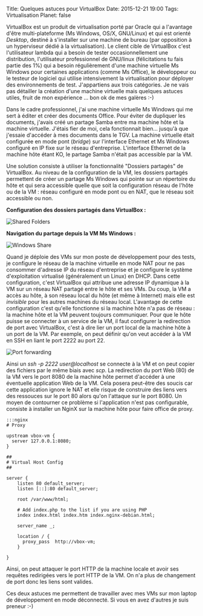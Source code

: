 Title: Quelques astuces pour VirtualBox
Date: 2015-12-21 19:00
Tags: Virtualisation
Planet: false

VirtualBox est un produit de virtualisation porté par Oracle qui a l'avantage
d'être multi-plateforme (Ms Windows, OS/X, GNU/Linux) et qui est orienté
*Desktop*, destiné à s'installer sur une machine de bureau (par opposition à un
hyperviseur dédié à la virtualisation). Le client cible de VirtualBox c'est
l'utilisateur lambda qui a besoin de tester occasionnellement une distribution,
l'utilisateur professionnel de GNU/linux (félicitations tu fais partie des 1%)
qui a besoin régulièrement d'une machine virtuelle Ms Windows pour certaines
applications (comme Ms Office), le développeur ou le testeur de logiciel qui
utilise intensivement la virtualisation pour déployer des environnements de
test. J'appartiens aux trois catégories. Je ne vais pas détailler la création
d'une machine virtuelle mais quelques astuces utiles, fruit de mon expérience
... bon ok de mes galères :-)

Dans le cadre professionnel, j'ai une machine virtuelle Ms Windows qui me sert
à éditer et créer des documents Office. Pour éviter de dupliquer les documents,
j'avais créé un partage Samba entre ma machine hôte et la machine virtuelle.
J'étais fier de moi, cela fonctionnait bien... jusqu'à que j'essaie d'accéder à
mes documents dans le TGV. La machine virtuelle était configurée en mode pont
(*bridge*) sur l'interface Ethernet et Ms Windows configuré en IP fixe sur le
réseau d'entreprise. L'interface Ethernet de la machine hôte étant KO, le
partage Samba n'était pas accessible par la VM.

Une solution consiste à utiliser la fonctionnalité "Dossiers partagés" de
VirtualBox. Au niveau de la configuration de la VM, les dossiers partagés
permettent de créer un partage Ms Windows qui pointe sur un répertoire du hôte
et qui sera accessible quelle que soit la configuration réseau de l'hôte ou de
la VM : réseau configuré en mode pont ou en NAT, que le réseau soit accessible
ou non.

**Configuration des dossiers partagés dans VirtualBox :**

![Shared Folders](images/2015/virtualbox-shared-folder.png "Shared Folders")

**Navigation du partage depuis la VM Ms Windows :**

![Windows Share](images/2015/virtualbox-windows-explorer.png "Windows Share")


Quand je déploie des VMs sur mon poste de développement pour des tests, je
configure le réseau de la machine virtuelle en mode NAT pour ne pas consommer
d'adresse IP du réseau d'entreprise et je configure le système d'exploitation
virtualisé (généralement un Linux) en DHCP. Dans cette configuration, c'est
VirtualBox qui attribue une adresse IP dynamique à la VM sur un réseau NAT
partagé entre le hôte et ses VMs. Du coup, la VM a accès au hôte, à son réseau
local du hôte (et même à Internet) mais elle est *invisible*  pour les autres
machines du réseau local. L'avantage de cette configuration c'est qu'elle
fonctionne si la machine hôte n'a pas de réseau : la machine hôte et la VM
peuvent toujours communiquer. Pour que le hôte puisse se connecter à un service
de la VM, il faut configurer la redirection de port avec VirtualBox, c'est à
dire lier un port local de la machine hôte à un port de la VM. Par exemple, on
peut définir qu'on veut accéder à la VM en SSH en liant le port 2222 au port 22.

![Port forwarding](images/2015/virtualbox-port-forwarding.png "Port forwarding")

Ainsi un *ssh -p 2222 user@localhost* se connecte à la VM et on peut copier des
fichiers par le même biais avec *scp*. La redirection du port Web (80) de la VM
vers le port 8080 de la machine hôte permet d'accéder à une éventuelle
application Web de la VM. Cela posera peut-être des soucis car cette application
ignore le NAT et elle risque de construire des liens vers des ressouces sur le
port 80 alors qu'on l'attaque sur le port 8080. Un moyen de contourner ce
problème si l'application n'est pas configurable, consiste à installer un NginX
sur la machine hôte pour faire office de proxy.

    :::nginx
    # Proxy

    upstream vbox-vm {
      server 127.0.0.1:8080;
    }

    ##
    # Virtual Host Config
    ##

    server {
        listen 80 default_server;
        listen [::]:80 default_server;

        root /var/www/html;

        # Add index.php to the list if you are using PHP
        index index.html index.htm index.nginx-debian.html;

        server_name _;

        location / {
          proxy_pass  http://vbox-vm;
        }

    }

Ainsi, on peut attaquer le port HTTP de la machine locale et avoir ses requêtes
redirigées vers le port HTTP de la VM. On n'a plus de changement de port donc
les liens sont valides.

Ces deux astuces me permettent de travailler avec mes VMs sur mon laptop de
développement en mode déconnecté.  Si vous en avez d'autres je suis preneur :-)

